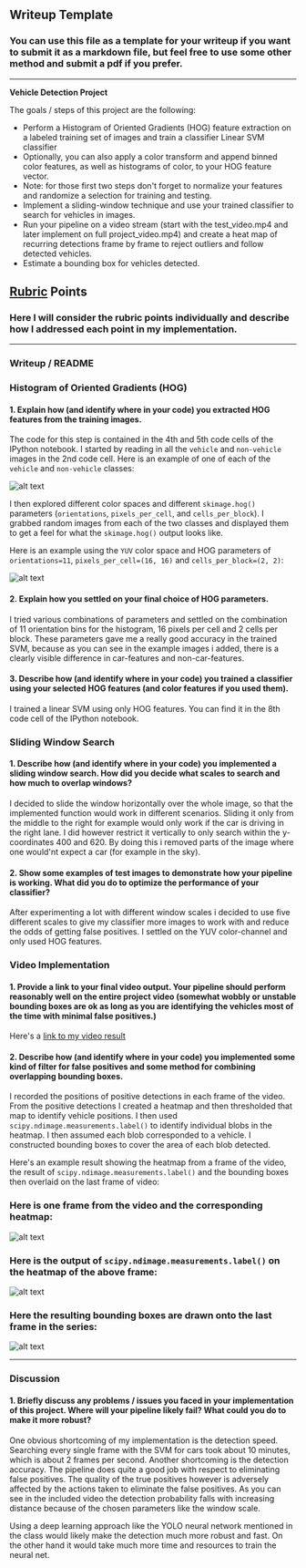 ## Writeup Template
### You can use this file as a template for your writeup if you want to submit it as a markdown file, but feel free to use some other method and submit a pdf if you prefer.

---

**Vehicle Detection Project**

The goals / steps of this project are the following:

* Perform a Histogram of Oriented Gradients (HOG) feature extraction on a labeled training set of images and train a classifier Linear SVM classifier
* Optionally, you can also apply a color transform and append binned color features, as well as histograms of color, to your HOG feature vector. 
* Note: for those first two steps don't forget to normalize your features and randomize a selection for training and testing.
* Implement a sliding-window technique and use your trained classifier to search for vehicles in images.
* Run your pipeline on a video stream (start with the test_video.mp4 and later implement on full project_video.mp4) and create a heat map of recurring detections frame by frame to reject outliers and follow detected vehicles.
* Estimate a bounding box for vehicles detected.

[//]: # (Image References)
[image1]: ./output_images/car_notcar.png
[image2]: ./output_images/car.png
[image5]: ./test_images/test1.jpg
[image5]: ./output_images/heatmap.png
[image6]: ./output_images/threshold.png
[image7]: ./output_images/result.png
[video1]: ./project_video.mp4

## [Rubric](https://review.udacity.com/#!/rubrics/513/view) Points
### Here I will consider the rubric points individually and describe how I addressed each point in my implementation.  

---
### Writeup / README

### Histogram of Oriented Gradients (HOG)

#### 1. Explain how (and identify where in your code) you extracted HOG features from the training images.

The code for this step is contained in the 4th and 5th code cells of the IPython notebook. 
I started by reading in all the `vehicle` and `non-vehicle` images in the 2nd code cell.  Here is an example of one of each of the `vehicle` and `non-vehicle` classes:

![alt text][image1]

I then explored different color spaces and different `skimage.hog()` parameters (`orientations`, `pixels_per_cell`, and `cells_per_block`).  I grabbed random images from each of the two classes and displayed them to get a feel for what the `skimage.hog()` output looks like.

Here is an example using the `YUV` color space and HOG parameters of `orientations=11`, `pixels_per_cell=(16, 16)` and `cells_per_block=(2, 2)`:


![alt text][image2]

#### 2. Explain how you settled on your final choice of HOG parameters.

I tried various combinations of parameters and settled on the combination of 11 orientation bins for the histogram, 16 pixels per cell and 2 cells per block. These parameters gave me a really good accuracy in the trained SVM, because as you can see in the example images i added, there is a clearly visible difference in car-features and non-car-features.

#### 3. Describe how (and identify where in your code) you trained a classifier using your selected HOG features (and color features if you used them).

I trained a linear SVM using only HOG features. You can find it in the 8th code cell of the IPython notebook.

### Sliding Window Search

#### 1. Describe how (and identify where in your code) you implemented a sliding window search. How did you decide what scales to search and how much to overlap windows?

I decided to slide the window horizontally over the whole image, so that the implemented function would work in different scenarios. Sliding it only from the middle to the right for example would only work if the car is driving in the right lane.
I did however restrict it vertically to only search within the y-coordinates 400 and 620. By doing this i removed parts of the image where one would'nt expect a car (for example in the sky).


#### 2. Show some examples of test images to demonstrate how your pipeline is working.  What did you do to optimize the performance of your classifier?

After experimenting a lot with different window scales i decided to use five different scales to give my classifier more images to work with and reduce the odds of getting false positives. I settled on the YUV color-channel and only used HOG features.

### Video Implementation

#### 1. Provide a link to your final video output.  Your pipeline should perform reasonably well on the entire project video (somewhat wobbly or unstable bounding boxes are ok as long as you are identifying the vehicles most of the time with minimal false positives.)
Here's a [link to my video result](./project_video.mp4)


#### 2. Describe how (and identify where in your code) you implemented some kind of filter for false positives and some method for combining overlapping bounding boxes.

I recorded the positions of positive detections in each frame of the video.  From the positive detections I created a heatmap and then thresholded that map to identify vehicle positions.  I then used `scipy.ndimage.measurements.label()` to identify individual blobs in the heatmap.  I then assumed each blob corresponded to a vehicle.  I constructed bounding boxes to cover the area of each blob detected.  

Here's an example result showing the heatmap from a frame of the video, the result of `scipy.ndimage.measurements.label()` and the bounding boxes then overlaid on the last frame of video:

### Here is one frame from the video and the corresponding heatmap:

![alt text][image5]

### Here is the output of `scipy.ndimage.measurements.label()` on the heatmap of the above frame:
![alt text][image6]

### Here the resulting bounding boxes are drawn onto the last frame in the series:
![alt text][image7]



---

### Discussion

#### 1. Briefly discuss any problems / issues you faced in your implementation of this project.  Where will your pipeline likely fail?  What could you do to make it more robust?

One obvious shortcoming of my implementation is the detection speed. Searching every single frame with the SVM for cars took about 10 minutes, which is about 2 frames per second.
Another shortcoming is the detection accuracy. The pipeline does quite a good job with respect to eliminating false positives. The quality of the true positives however is adversely affected by the actions taken to eliminate the false positives.
As you can see in the included video the detection probability falls with increasing distance because of the chosen parameters like the window scale.

Using a deep learning approach like the YOLO neural network mentioned in the class would likely make the detection much more robust and fast. On the other hand it would take much more time and resources to train the neural net.



